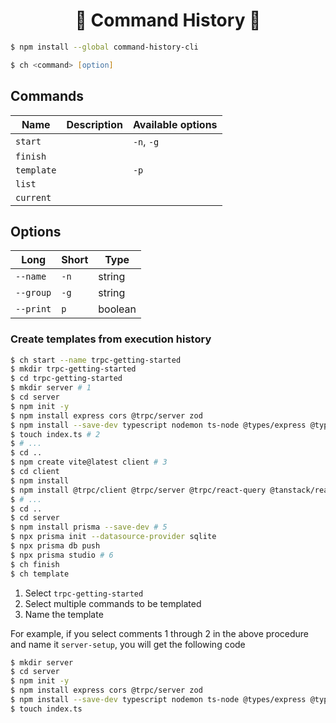 <h1 align="center">🚧 Command History 🚧</h1>

```zsh
$ npm install --global command-history-cli
```

```zsh
$ ch <command> [option]
```

## Commands

| Name       | Description | Available options |
| ---------- | ----------- | ----------------- |
| `start`    |             | `-n`, `-g`        |
| `finish`   |             |                   |
| `template` |             | `-p`              |
| `list`     |             |                   |
| `current`  |             |                   |

## Options

| Long      | Short | Type    |
| --------- | ----- | ------- |
| `--name`  | `-n`  | string  |
| `--group` | `-g`  | string  |
| `--print` | `p`   | boolean |

### Create templates from execution history

```zsh
$ ch start --name trpc-getting-started
$ mkdir trpc-getting-started
$ cd trpc-getting-started
$ mkdir server # 1
$ cd server
$ npm init -y
$ npm install express cors @trpc/server zod
$ npm install --save-dev typescript nodemon ts-node @types/express @types/node @types/cors
$ touch index.ts # 2
$ # ...
$ cd ..
$ npm create vite@latest client # 3
$ cd client
$ npm install
$ npm install @trpc/client @trpc/server @trpc/react-query @tanstack/react-query # 4
$ # ...
$ cd ..
$ cd server
$ npm install prisma --save-dev # 5
$ npx prisma init --datasource-provider sqlite
$ npx prisma db push
$ npx prisma studio # 6
$ ch finish
$ ch template
```

1. Select `trpc-getting-started`
2. Select multiple commands to be templated
3. Name the template

For example, if you select comments 1 through 2 in the above procedure and name it `server-setup`, you will get the following code

```zsh
$ mkdir server
$ cd server
$ npm init -y
$ npm install express cors @trpc/server zod
$ npm install --save-dev typescript nodemon ts-node @types/express @types/node @types/cors
$ touch index.ts
```
